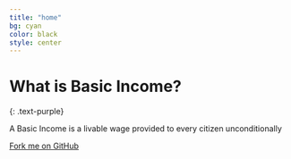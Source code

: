 ```yaml
---
title: "home"
bg: cyan
color: black
style: center
---
```


# What is Basic Income?
{: .text-purple}


A Basic Income is a livable wage provided to every citizen unconditionally

<span id="forkongithub">
  <a href="{{ site.source_link }}" class="bg-blue">
    Fork me on GitHub
  </a>
</span>
